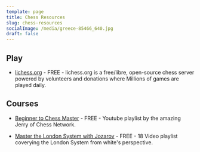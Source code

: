 ```yaml
---
template: page
title: Chess Resources
slug: chess-resources
socialImage: /media/greece-85466_640.jpg
draft: false
---
```


## Play

* [lichess.org](https://lichess.org/) - FREE - lichess.org is a free/libre, open-source chess server powered by volunteers and donations where Millions of games are played daily.

## Courses

* [Beginner to Chess Master](https://www.youtube.com/playlist?list=PLQsLDm9Rq9bHKEBnElquF8GuWkI1EJ8Zp) - FREE - Youtube playlist by the amazing Jerry of Chess Network.

* [Master the London System with Jozarov](https://www.youtube.com/watch?v=ceSBUx5xN2c) - FREE - 18 Video playlist coverying the London System from white's perspective.

